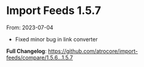 # Import Feeds 1.5.7
From: 2023-07-04

* Fixed minor bug in link converter

**Full Changelog**: https://github.com/atrocore/import-feeds/compare/1.5.6...1.5.7